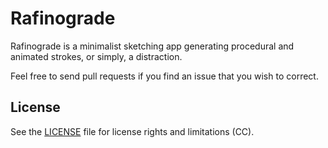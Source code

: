 # Rafinograde

Rafinograde is a minimalist sketching app generating procedural and animated strokes, or simply, a distraction.

Feel free to send pull requests if you find an issue that you wish to correct.

## License

See the [LICENSE](LICENSE.md) file for license rights and limitations (CC).